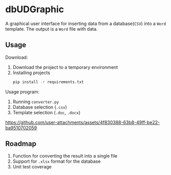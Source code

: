 # dbUDGraphic
A graphical user interface for inserting data from a database(`CSV`) into a `Word`
template. The output is a `Word` file with data.

## Usage
Download:
1. Download the project to a temporary environment
2. Installing projects
    ```bash
    pip install -r requirements.txt
    ```
Usage program:
1. Running `converter.py`
2. Database selection (`.csv`)
3. Template selection (`.doc`, `.docx`)



https://github.com/user-attachments/assets/4f830388-63b8-49ff-be22-ba9510702059


## Roadmap
1. Function for converting the result into a single file
2. Support for `.xlsx` format for the database
3. Unit test coverage
